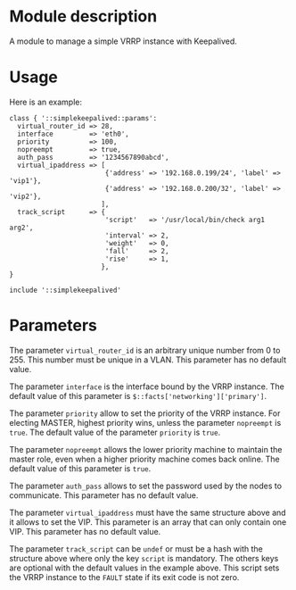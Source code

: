 # Module description

A module to manage a simple VRRP instance with Keepalived.




# Usage

Here is an example:

```puppet
class { '::simplekeepalived::params':
  virtual_router_id => 28,
  interface         => 'eth0',
  priority          => 100,
  nopreempt         => true,
  auth_pass         => '1234567890abcd',
  virtual_ipaddress => [
                        {'address' => '192.168.0.199/24', 'label' => 'vip1'},
                        {'address' => '192.168.0.200/32', 'label' => 'vip2'},
                       ],
  track_script      => {
                        'script'   => '/usr/local/bin/check arg1 arg2',
                        'interval' => 2,
                        'weight'   => 0,
                        'fall'     => 2,
                        'rise'     => 1,
                       },
}

include '::simplekeepalived'
```




# Parameters

The parameter `virtual_router_id` is an arbitrary unique
number from 0 to 255. This number must be unique in a VLAN.
This parameter has no default value.

The parameter `interface` is the interface bound by the VRRP
instance. The default value of this parameter is
`$::facts['networking']['primary']`.

The parameter `priority` allow to set the priority of the
VRRP instance. For electing MASTER, highest priority wins,
unless the parameter `nopreempt` is `true`. The default
value of the parameter `priority` is `true`.

The parameter `nopreempt` allows the lower priority machine
to maintain the master role, even when a higher priority
machine comes back online. The default value of this
parameter is `true`.

The parameter `auth_pass` allows to set the password used by
the nodes to communicate. This parameter has no default
value.

The parameter `virtual_ipaddress` must have the same
structure above and it allows to set the VIP. This parameter
is an array that can only contain one VIP. This parameter
has no default value.

The parameter `track_script` can be `undef` or must be a
hash with the structure above where only the key `script` is
mandatory. The others keys are optional with the default
values in the example above. This script sets the VRRP
instance to the `FAULT` state if its exit code is not zero.



